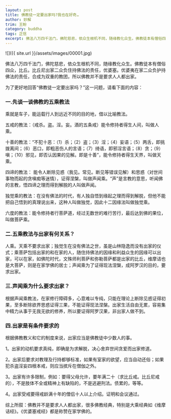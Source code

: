 ```yaml
---
layout: post
title: 佛教徒一定要出家吗?我也在好奇…
author: 妙解
trim: 王盼
category: buddha
tags: 正信
excerpt: 佛法八万四千法门，佛陀慈悲，依众生根机不同，随缘教化众生。佛教徒本有僧俗四众，比丘。比丘尼出家二众负住持佛法的责任，优婆塞。优婆夷在家二众负护持佛法的责任，合成为双重的教团，所以佛教并不是要求人人都出家。
---
```


![]({{ site.url }}/assets/images/00001.jpg)

佛法八万四千法门，佛陀慈悲，依众生根机不同，随缘教化众生。佛教徒本有僧俗四众，比丘。比丘尼出家二众负住持佛法的责任，优婆塞。优婆夷在家二众负护持佛法的责任，合成为双重的教团，所以佛教并不是要求人人都出家。

为了更好地回答“佛教徒一定要出家吗？”这一问题，请看下面的内容：

### 一.先谈一谈佛教的五乘教法 ###

乘就是车子，能运载行人到远近不同的目的地，借以比喻教法。

五戒的教法：（戒杀。盗。淫。妄。酒的五条戒）能令修持者得生人间，叫做人乘。

十善的教法：“不犯十恶：（1）杀；（2）盗；（3）淫；（4）妄语；（5）两舌，即挑拨离间；（6）恶口，即粗恶伤人的言语；（7）绮语，即邪淫言语；（8）贪；（9）嗔；（10）邪见，即否认因果的见解。即是十善”，能令修持者得生天界，叫做天乘。

四谛的教法： 能令人断除见惑（我见。常见。断见等错误见解）和思惑（对世间事物而起的贪嗔痴等迷情），证得涅槃，叫做声闻乘。“声”是言教的意思，听闻佛的言教，悟四谛之理而得到解脱的人叫做声闻。

独觉乘的教法：在没有佛法的时代，有人独自悟到缘起之理而得到解脱，但他不能把自己悟到的真理说出来，这种人叫做独觉，因此十二因缘法叫做独觉乘。

六度的教法：能令修持者行菩萨道，经过无数世的难行苦行，最后达到佛的果位，叫做菩萨乘。

### 二.五乘教法与出家有何关系？ ###

人乘。天乘不要求出家；独觉生在没有佛法之世，虽是山林隐逸而没有出家的仪式；乘菩萨包括出家的和在家的人，随住持佛法的因缘和利益众生的因缘可以出家，可以在家，如佛陀时代，文殊师利菩萨和弥勒菩萨都是出家的比丘，维摩诘也是大菩萨，则是在家学佛的居士；声闻乘为了证得现法涅槃，成阿罗汉的目的，要求出家。

### 三.声闻乘为什么要求出家？ ###

根据声闻乘教法，在家修行障碍多，心意难以专纯，只能在理论上断除见惑证得初果，至多断除欲界思惑证得三果，不能证得现法涅槃。出家生活自由无累，容易集中精力从事于无我无欲的修养，所以要证得阿罗汉果，非出家人做不到。

### 四.出家是有条件要求的 ###

根据佛教教义和它的制度来说，出家应当是佛教徒中少数人的事。

1。出家的动机要求真纯，即确是为求解脱，决心舍弃世间贪爱而出家修道。

2。出家后要求对教理及行持都够标准，如果有室家的欲望，应当自动还俗；如果犯杀盗淫妄四根本戒，则应当摈斥在僧伽之外。

3。出家有许多限制，例如：要得父母允许，要年满二十（求比丘戒。比丘尼戒的），不是肢体不全或精神上有缺陷的，不是逃避刑法。债累的，等等。

4。出家受戒要得戒龄满十年的僧侣十人以上介绍。证明和会议通过。

综上所叙：佛教并不是要求人人都出家，很多佛教经典，特别是大乘经典如《维摩诘经》。《优婆塞戒经》都是称赞在家学佛的。
